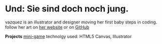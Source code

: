 # Und: Sie sind doch noch jung.

vazquez is an illustrator and designer moving her first baby steps in coding.
follow her art on [her website](http://elisavazz.wordpress.com)
or on [GitHub](https://github.com/elisavazz)

**Projects**
[mini-game](https://elisavazz.github.io/Bugs/)
technolgy used: HTML5 Canvas, Illustrator
